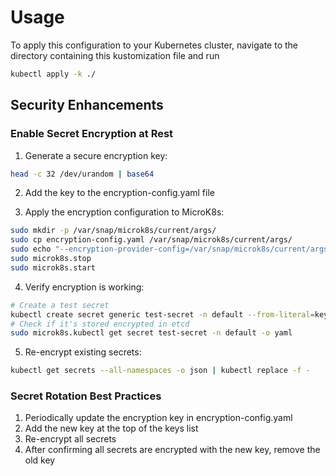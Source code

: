 # Usage
To apply this configuration to your Kubernetes cluster, navigate to the directory containing this kustomization file and run
```sh
kubectl apply -k ./
```

## Security Enhancements

### Enable Secret Encryption at Rest

1. Generate a secure encryption key:
```sh
head -c 32 /dev/urandom | base64
```

2. Add the key to the encryption-config.yaml file

3. Apply the encryption configuration to MicroK8s:
```sh
sudo mkdir -p /var/snap/microk8s/current/args/
sudo cp encryption-config.yaml /var/snap/microk8s/current/args/
sudo echo "--encryption-provider-config=/var/snap/microk8s/current/args/encryption-config.yaml" | sudo tee -a /var/snap/microk8s/current/args/kube-apiserver
sudo microk8s.stop
sudo microk8s.start
```

4. Verify encryption is working:
```sh
# Create a test secret
kubectl create secret generic test-secret -n default --from-literal=key=value
# Check if it's stored encrypted in etcd
sudo microk8s.kubectl get secret test-secret -n default -o yaml
```

5. Re-encrypt existing secrets:
```sh
kubectl get secrets --all-namespaces -o json | kubectl replace -f -
```

### Secret Rotation Best Practices

1. Periodically update the encryption key in encryption-config.yaml
2. Add the new key at the top of the keys list
3. Re-encrypt all secrets
4. After confirming all secrets are encrypted with the new key, remove the old key
